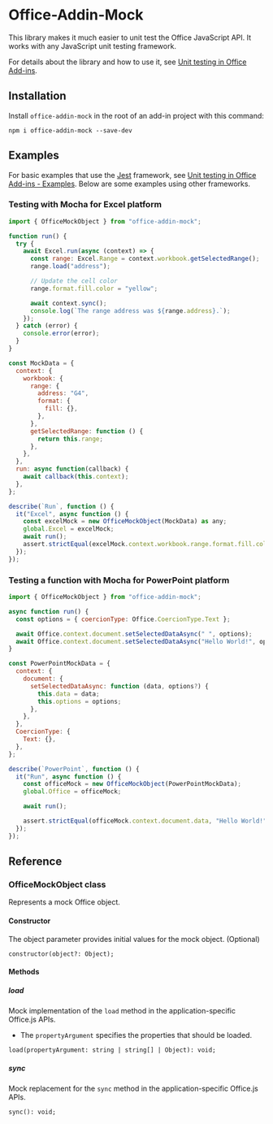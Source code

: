 # Office-Addin-Mock

This library makes it much easier to unit test the Office JavaScript API. It works with any JavaScript unit testing framework.

For details about the library and how to use it, see [Unit testing in Office Add-ins](https://docs.microsoft.com/en-us/office/dev/add-ins/testing/unit-testing).

## Installation

Install `office-addin-mock` in the root of an add-in project with this command:

```
npm i office-addin-mock --save-dev
```

## Examples

For basic examples that use the [Jest](https://jestjs.io) framework, see [Unit testing in Office Add-ins - Examples](https://docs.microsoft.com/en-us/office/dev/add-ins/testing/unit-testing#examples). Below are some examples using other frameworks.

### Testing with Mocha for Excel platform

```Javascript
import { OfficeMockObject } from "office-addin-mock";

function run() {
  try {
    await Excel.run(async (context) => {
      const range: Excel.Range = context.workbook.getSelectedRange();
      range.load("address");

      // Update the cell color
      range.format.fill.color = "yellow";

      await context.sync();
      console.log(`The range address was ${range.address}.`);
    });
  } catch (error) {
    console.error(error);
  }
}

const MockData = {
  context: {
    workbook: {
      range: {
        address: "G4",
        format: {
          fill: {},
        },
      },
      getSelectedRange: function () {
        return this.range;
      },
    },
  },
  run: async function(callback) {
    await callback(this.context);
  },
};

describe(`Run`, function () {
  it("Excel", async function () {
    const excelMock = new OfficeMockObject(MockData) as any;
    global.Excel = excelMock;
    await run();
    assert.strictEqual(excelMock.context.workbook.range.format.fill.color, "yellow");
  });
});
```

### Testing a function with Mocha for PowerPoint platform

```Javascript
import { OfficeMockObject } from "office-addin-mock";

async function run() {
  const options = { coercionType: Office.CoercionType.Text };

  await Office.context.document.setSelectedDataAsync(" ", options);
  await Office.context.document.setSelectedDataAsync("Hello World!", options);
}

const PowerPointMockData = {
  context: {
    document: {
      setSelectedDataAsync: function (data, options?) {
        this.data = data;
        this.options = options;
      },
    },
  },
  CoercionType: {
    Text: {},
  },
};

describe(`PowerPoint`, function () {
  it("Run", async function () {
    const officeMock = new OfficeMockObject(PowerPointMockData);
    global.Office = officeMock;

    await run();

    assert.strictEqual(officeMock.context.document.data, "Hello World!");
  });
});

```

## Reference

### OfficeMockObject class

Represents a mock Office object.

#### Constructor

The object parameter provides initial values for the mock object. (Optional)

```
constructor(object?: Object); 
```

#### Methods

##### load

Mock implementation of the `load` method in the application-specific Office.js APIs.

- The `propertyArgument` specifies the properties that should be loaded.  

```
load(propertyArgument: string | string[] | Object): void;
```

##### sync

Mock replacement for the `sync` method in the application-specific Office.js APIs.

```
sync(): void;
```
